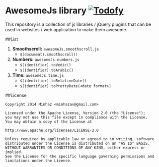 AwesomeJs library [![Todofy](https://todofy.org/b/mebjas/awesomeJs)](https://todofy.org/r/mebjas/awesomeJs)
============================

This repository is a collection of js libraries / jQuery plugins that can be used in websites / web application to make them awesome.

##List
1. **Smoothscroll:** `awesomeJs.smoothscroll.js` 
    - `$(document).smoothscroll()`
2. **Numbers:** `awesomeJs.numbers.js`
    - `$(identifier).toVedic()`
    - `$(identifier).toArabic()`
3. **Time:** `awesomeJs.time.js`
	- `$(identifier).toRelativeDate()`
    - `$(identifier).toPrettyDate(<date format>)`


##License
```
Copyright 2014 Minhaz <minhazav@gmail.com>

Licensed under the Apache License, Version 2.0 (the "License");
you may not use this file except in compliance with the License.
You may obtain a copy of the License at

http://www.apache.org/licenses/LICENSE-2.0

Unless required by applicable law or agreed to in writing, software
distributed under the License is distributed on an "AS IS" BASIS,
WITHOUT WARRANTIES OR CONDITIONS OF ANY KIND, either express or implied.
See the License for the specific language governing permissions and
limitations under the License.
```
